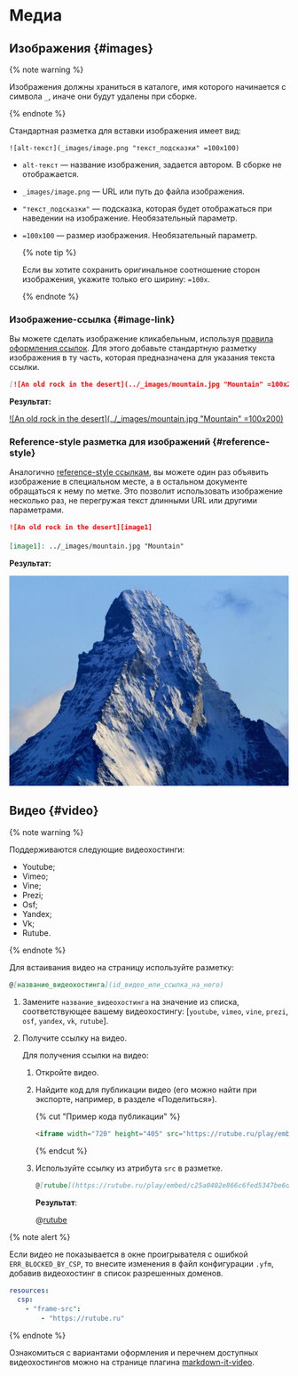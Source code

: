 # Медиа

## Изображения {#images}

{% note warning %}

Изображения должны храниться в каталоге, имя которого начинается с символа `_`, иначе они будут удалены при сборке.

{% endnote %}

Стандартная разметка для вставки изображения имеет вид:
```
![alt-текст](_images/image.png "текст_подсказки" =100x100)
```

  * `alt-текст` —  название изображения, задается автором. В сборке не отображается.
  * `_images/image.png` — URL или путь до файла изображения.
  * `"текст_подсказки"` — подсказка, которая будет отображаться при наведении на изображение. Необязательный параметр.
  * `=100x100` — размер изображения. Необязательный параметр.

    {% note tip %}

    Если вы хотите сохранить оригинальное соотношение сторон изображения, укажите только его ширину: `=100x`.

    {% endnote %}

### Изображение-ссылка {#image-link}

Вы можете сделать изображение кликабельным, используя [правила оформления ссылок](./links.md). Для этого добавьте стандартную разметку изображения в ту часть, которая предназначена для указания текста ссылки.

```markdown
[![An old rock in the desert](../_images/mountain.jpg "Mountain" =100x200)](https://yandex.com/images/search?text=mountain)
```

**Результат:**

[![An old rock in the desert](../_images/mountain.jpg "Mountain" =100x200)](https://yandex.com/images/search?text=mountain)

### Reference-style разметка для изображений {#reference-style}

Аналогично [reference-style ссылкам](./links.md#reference-style), вы можете один раз объявить изображение в специальном месте, а в остальном документе обращаться к нему по метке. Это позволит использовать изображение несколько раз, не перегружая текст длинными URL или другими параметрами.

```markdown
![An old rock in the desert][image1]

[image1]: ../_images/mountain.jpg "Mountain"
```

**Результат:**

![An old rock in the desert][image1]

[image1]: ../_images/mountain.jpg "Mountain"

## Видео {#video}

{% note warning %}

Поддерживаются следующие видеохостинги:

- Youtube;
- Vimeo;
- Vine;
- Prezi;
- Osf;
- Yandex;
- Vk;
- Rutube.

{% endnote %}

Для встаивания видео на страницу используйте разметку:

```markdown
@[название_видеохостинга](id_видео_или_ссылка_на_него)
```

1. Замените `название_видеохостинга` на значение из списка, соответствующее вашему видеохостингу: [`youtube`, `vimeo`, `vine`, `prezi`, `osf`, `yandex`, `vk`, `rutube`].

1. Получите ссылку на видео.

    Для получения ссылки на видео:

    1. Откройте видео.
    1. Найдите код для публикации видео (его можно найти при экспорте, например, в разделе «Поделиться»).

        {% cut "Пример кода публикации" %}

        ```html
        <iframe width="720" height="405" src="https://rutube.ru/play/embed/c25a0402e866c6fed5347be6d7dbf9ca/" frameBorder="0" allow="clipboard-write; autoplay" webkitAllowFullScreen mozallowfullscreen allowFullScreen></iframe>
        ```

        {% endcut %}

    1. Используйте ссылку из атрибута `src` в разметке.

        ```markdown
        @[rutube](https://rutube.ru/play/embed/c25a0402e866c6fed5347be6d7dbf9ca/)
        ```

        **Результат**:

        @[rutube](https://rutube.ru/play/embed/c25a0402e866c6fed5347be6d7dbf9ca/)

{% note alert %}

Если видео не показывается в окне проигрывателя с ошибкой `ERR_BLOCKED_BY_CSP`, то внесите изменения в файл конфигурации `.yfm`, добавив видеохостинг в список разрешенных доменов.

```yaml
resources:
  csp:
    - "frame-src":
        - "https://rutube.ru"
```

{% endnote %}

Ознакомиться с вариантами оформления и перечнем доступных видеохостингов можно на странице плагина [markdown-it-video](https://www.npmjs.com/package/markdown-it-video).